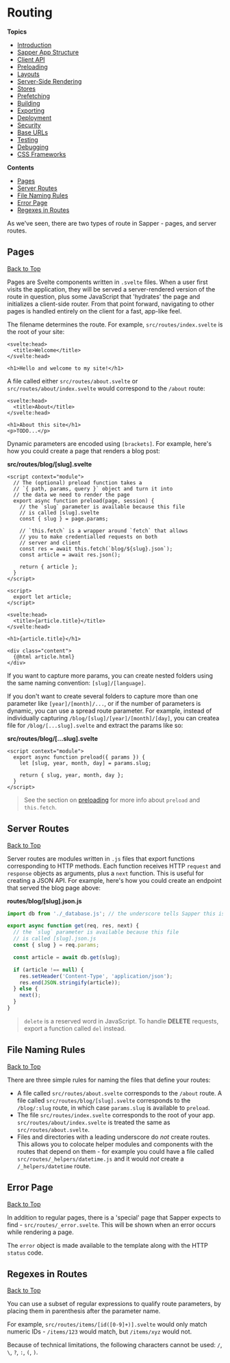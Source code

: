 # Routing

**Topics**
* [Introduction](./readme.md)
* [Sapper App Structure](./01-sapper-app-structure.md)
* [Client API](./03-client-api.md)
* [Preloading](./04-preloading.md)
* [Layouts](./05-layouts.md)
* [Server-Side Rendering](./06-server-side-rendering.md)
* [Stores](./07-stores.md)
* [Prefetching](./08-prefetching.md)
* [Building](./09-building.md)
* [Exporting](./10-exporting.md)
* [Deployment](./11-deployment.md)
* [Security](./12-security.md)
* [Base URLs](./13-base-urls.md)
* [Testing](./14-testing.md)
* [Debugging](./15-debugging.md)
* [CSS Frameworks](./a1-css-frameworks.md)

**Contents**
* [Pages](#pages)
* [Server Routes](#server-routes)
* [File Naming Rules](#file-naming-rules)
* [Error Page](#error-page)
* [Regexes in Routes](#regexes-in-routes)

As we've seen, there are two types of route in Sapper - pages, and server routes.

## Pages
[Back to Top](#routing)

Pages are Svelte components written in `.svelte` files. When a user first visits the application, they will be served a server-rendered version of the route in question, plus some JavaScript that 'hydrates' the page and initializes a client-side router. From that point forward, navigating to other pages is handled entirely on the client for a fast, app-like feel.

The filename determines the route. For example, `src/routes/index.svelte` is the root of your site:

```svelte
<svelte:head>
  <title>Welcome</title>
</svelte:head>

<h1>Hello and welcome to my site!</h1>
```

A file called either `src/routes/about.svelte` or `src/routes/about/index.svelte` would correspond to the `/about` route:

```svelte
<svelte:head>
  <title>About</title>
</svelte:head>

<h1>About this site</h1>
<p>TODO...</p>
```

Dynamic parameters are encoded using `[brackets]`. For example, here's how you could create a page that renders a blog post:

**src/routes/blog/[slug].svelte**
```svelte
<script context="module">
  // The (optional) preload function takes a
  // `{ path, params, query }` object and turn it into
  // the data we need to render the page
  export async function preload(page, session) {
    // the `slug` parameter is available because this file
    // is called [slug].svelte
    const { slug } = page.params;

    // `this.fetch` is a wrapper around `fetch` that allows
    // you to make credentialled requests on both
    // server and client
    const res = await this.fetch(`blog/${slug}.json`);
    const article = await res.json();

    return { article };
  }
</script>

<script>
  export let article;
</script>

<svelte:head>
  <title>{article.title}</title>
</svelte:head>

<h1>{article.title}</h1>

<div class="content">
  {@html article.html}
</div>
```

If you want to capture more params, you can create nested folders using the same naming convention: `[slug]/[language]`.

If you don't want to create several folders to capture more than one parameter like `[year]/[month]/...`, or if the number of parameters is dynamic, you can use a spread route parameter. For example, instead of individually capturing `/blog/[slug]/[year]/[month]/[day]`, you can createa  file for `/blog/[...slug].svelte` and extract the params like so:

**src/routes/blog/[...slug].svelte**
```svelte
<script context="module">
  export async function preload({ params }) {
    let [slug, year, month, day] = params.slug;

    return { slug, year, month, day };
  }
</script>
```

> See the section on [preloading](./04-preloading.md) for more info about `preload` and `this.fetch`.

## Server Routes
[Back to Top](#routing)

Server routes are modules written in `.js` files that export functions corresponding to HTTP methods. Each function receives HTTP `request` and `response` objects as arguments, plus a `next` function. This is useful for creating a JSON API. For example, here's how you could create an endpoint that served the blog page above:

**routes/blog/[slug].json.js**
```js
import db from './_database.js'; // the underscore tells Sapper this isn't a route

export async function get(req, res, next) {
  // the `slug` parameter is available because this file
  // is called [slug].json.js
  const { slug } = req.params;

  const article = await db.get(slug);

  if (article !== null) {
    res.setHeader('Content-Type', 'application/json');
    res.end(JSON.stringify(article));
  } else {
    next();
  }
}
```

> `delete` is a reserved word in JavaScript. To handle **DELETE** requests, export a function called `del` instead.

## File Naming Rules
[Back to Top](#routing)

There are three simple rules for naming the files that define your routes:

* A file called `src/routes/about.svelte` corresponds to the `/about` route. A file called `src/routes/blog/[slug].svelte` corresponds to the `/blog/:slug` route, in which case `params.slug` is available to `preload`.
* The file `src/routes/index.svelte` corresponds to the root of your app. `src/routes/about/index.svelte` is treated the same as `src/routes/about.svelte`.
* Files and directories with a leading underscore do *not* create routes. This allows you to colocate helper modules and components with the routes that depend on them - for example you could have a file called `src/routes/_helpers/datetime.js` and it would *not* create a `/_helpers/datetime` route.

## Error Page
[Back to Top](#routing)

In addition to regular pages, there is a 'special' page that Sapper expects to find - `src/routes/_error.svelte`. This will be shown when an error occurs while rendering a page.

The `error` object is made available to the template along with the HTTP `status` code.

## Regexes in Routes
[Back to Top](#routing)

You can use a subset of regular expressions to qualify route parameters, by placing them in parenthesis after the parameter name.

For example, `src/routes/items/[id([0-9]+)].svelte` would only match numeric IDs - `/items/123` would match, but `/items/xyz` would not.

Because of technical limitations, the following characters cannot be used: `/`, `\`, `?`, `:`, `(`, `)`.